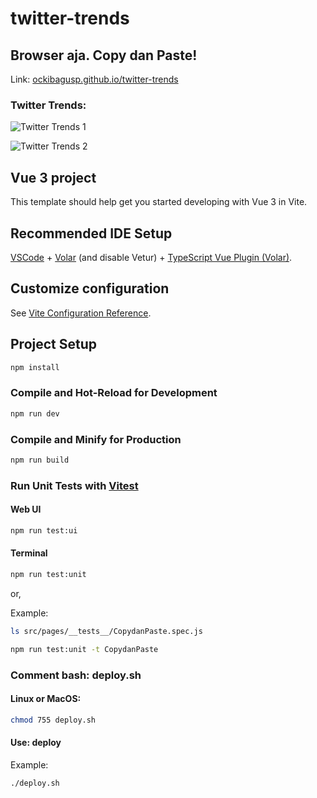 # twitter-trends
## Browser aja. Copy dan Paste!

Link:
[ockibagusp.github.io/twitter-trends](https://ockibagusp.github.io/twitter-trends)

### Twitter Trends:

![Twitter Trends 1](../images/twitter-trends1.png?raw=true)

![Twitter Trends 2](../images/twitter-trends2.png?raw=true)

## Vue 3 project

This template should help get you started developing with Vue 3 in Vite.

## Recommended IDE Setup

[VSCode](https://code.visualstudio.com/) + [Volar](https://marketplace.visualstudio.com/items?itemName=Vue.volar) (and disable Vetur) + [TypeScript Vue Plugin (Volar)](https://marketplace.visualstudio.com/items?itemName=Vue.vscode-typescript-vue-plugin).

## Customize configuration

See [Vite Configuration Reference](https://vitejs.dev/config/).

## Project Setup

```sh
npm install
```

### Compile and Hot-Reload for Development

```sh
npm run dev
```

### Compile and Minify for Production

```sh
npm run build
```

### Run Unit Tests with [Vitest](https://vitest.dev/)

#### Web UI
```sh
npm run test:ui
```

#### Terminal
```sh
npm run test:unit
```

or,

Example:

```bash
ls src/pages/__tests__/CopydanPaste.spec.js
```

```sh
npm run test:unit -t CopydanPaste
```

### Comment bash: deploy.sh

#### Linux or MacOS: 
```sh
chmod 755 deploy.sh
```

#### Use: deploy

Example:
```sh
./deploy.sh
```